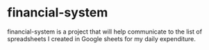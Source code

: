 # financial-system
financial-system is a project that will help communicate to the list of spreadsheets I created in Google sheets for my daily expenditure.
